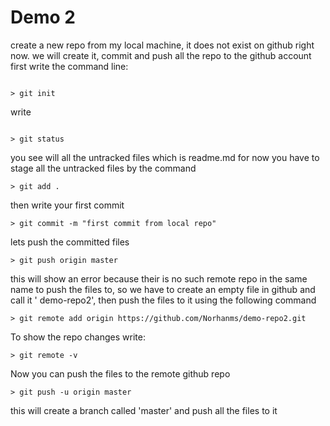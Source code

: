 # Demo 2

create a new repo from my local machine, it does not exist on github right now.
 we will create it, commit and push all the repo to the github account
 first write the command line:

 ```

 > git init
 ```

 write

 ```

 > git status
 ```

 you see will all the untracked files which is readme.md for now
 you have to stage all the untracked files by the command

 ```
> git add .
```

then write your first commit

```
> git commit -m "first commit from local repo"
```

lets push the committed files

```
> git push origin master
```

this will show an error because their is no such remote repo in the same name to push the files to, so we have to create an empty file in github and call it ' demo-repo2', then push the files to it using the following command

```
> git remote add origin https://github.com/Norhanms/demo-repo2.git
```

To show the repo changes write:

```
> git remote -v
```

Now you can push the files to the remote github repo

```
> git push -u origin master
```

this will create a branch called 'master' and push all the files to it
